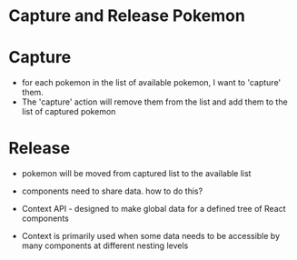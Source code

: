 # Capture and Release Pokemon

# Capture

- for each pokemon in the list of available pokemon, I want to 'capture' them.
- The 'capture' action will remove them from the list and add them to the list of captured pokemon

# Release

- pokemon will be moved from captured list to the available list

* components need to share data. how to do this?

- Context API - designed to make global data for a defined tree of React components

* Context is primarily used when some data needs to be accessible by many components at different nesting levels
